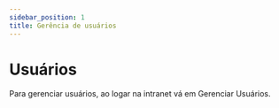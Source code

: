 ```yaml
---
sidebar_position: 1
title: Gerência de usuários
---
```



# Usuários

Para gerenciar usuários, ao logar na intranet vá em Gerenciar Usuários.